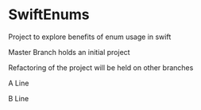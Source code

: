 # SwiftEnums
Project to explore benefits of enum usage in swift

Master Branch holds an initial project

Refactoring of the project will be held on other branches

A Line

B Line
